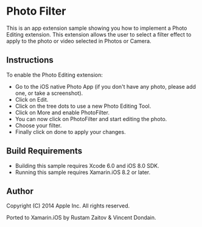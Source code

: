 Photo Filter
============

This is an app extension sample showing you how to implement a Photo Editing extension. This extension allows the user to select a filter effect to apply to the photo or video selected in Photos or Camera.

Instructions
------------

To enable the Photo Editing extension:

* Go to the iOS native Photo App (if you don't have any photo, please add one, or take a screenshot).
* Click on Edit.
* Click on the tree dots to use a new Photo Editing Tool.
* Click on More and enable PhotoFilter.
* You can now click on PhotoFilter and start editing the photo.
* Choose your filter.
* Finally click on done to apply your changes.

Build Requirements
------------------

* Building this sample requires Xcode 6.0 and iOS 8.0 SDK.
* Running this sample requires Xamarin.iOS 8.2 or later.

Author
------ 
Copyright (C) 2014 Apple Inc. All rights reserved.

Ported to Xamarin.iOS by Rustam Zaitov & Vincent Dondain.